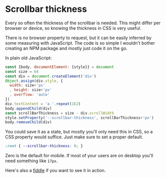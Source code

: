 <!--
  date: 2023-03-14
  modified: 2023-08-02
  slug: scrollbar-thickness
  type: post
  header: photo-1580501170888-80668882ca0c.jpg
  headerColofon: image by [Taylor Flowe](https://unsplash.com/@taypaigey)
  headerClassName: no-blur
  category: code
  tag: DOM, CSS, JavaScript
  description: A simple solution to determining the scrollbar thickness for the current browser or device.
-->


# Scrollbar thickness

Every so often the thickness of the scrollbar is needed.
This might differ per browser or device, so knowing the thickness in CSS is very useful.

There is no browser property to request, but it can be easily inferred by some measuring with JavaScript. The code is so simple I wouldn't bother creating an NPM package and mostly just code it on the go.

In plain old JavaScript:

```JavaScript
const {body, documentElement: {style}} = document
const size = 64
const div = document.createElement('div')
Object.assign(div.style, {
  width: size+'px'
  , height: size+'px'
  , overflow: 'auto'
})
div.textContent = 'a '.repeat(1E2)
body.appendChild(div)
const scrollBarThickness = size - div.scrollWidth
style.setProperty('--scrollbar-thickness', scrollBarThickness+'px')
body.removeChild(div)
```

You could save it as a state, but mostly you'll only need this in CSS, so a CSS property would suffice.
Just make sure to set a proper default.

```CSS
:root { --scrollbar-thickness: 0; }
```

Zero is the default for mobile. If most of your users are on desktop you'll need something like `17px`.

Here's also a [fiddle](https://jsfiddle.net/Sjeiti/ygsoa3mt) if you want to see it in action.
